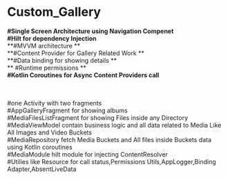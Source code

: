 # Custom_Gallery

 **#Single Screen Architecture using Navigation Compenet** 
 <br>
 **#Hilt for dependency Injection**
 <br/>
 **#MVVM architecture **
 <br/>
 **#Content Provider for Gallery Related Work **
 <br/>
 **#Data binding for showing details **
 <br/>
** #Runtime permissions **
<br/>
**#Kotlin Coroutines for Async Content Providers call**
 <br/>

<br/><br/>
#one Activity with two fragments  <br/>
#AppGalleryFragment for showing albums <br/>
#MediaFilesListFragment for showing Files inside any Directory <br/>
#MediaViewModel contain business logic and all data related to Media Like All Images and Video Buckets <br/>
#MediaRepository fetch Media Buckets and All files inside Buckets data using Kotlin coroutines <br/>
#MediaModule hilt module for injecting ContentResolver  <br/>
#Utilies like Resource for call status,Permissions Utils,AppLogger,Binding Adapter,AbsentLiveData <br/>
